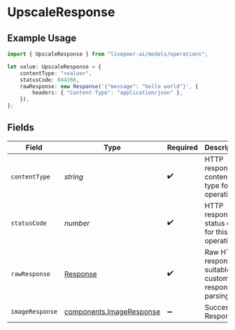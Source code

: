 # UpscaleResponse

## Example Usage

```typescript
import { UpscaleResponse } from "livepeer-ai/models/operations";

let value: UpscaleResponse = {
    contentType: "<value>",
    statusCode: 844266,
    rawResponse: new Response('{"message": "hello world"}', {
        headers: { "Content-Type": "application/json" },
    }),
};
```

## Fields

| Field                                                                 | Type                                                                  | Required                                                              | Description                                                           |
| --------------------------------------------------------------------- | --------------------------------------------------------------------- | --------------------------------------------------------------------- | --------------------------------------------------------------------- |
| `contentType`                                                         | *string*                                                              | :heavy_check_mark:                                                    | HTTP response content type for this operation                         |
| `statusCode`                                                          | *number*                                                              | :heavy_check_mark:                                                    | HTTP response status code for this operation                          |
| `rawResponse`                                                         | [Response](https://developer.mozilla.org/en-US/docs/Web/API/Response) | :heavy_check_mark:                                                    | Raw HTTP response; suitable for custom response parsing               |
| `imageResponse`                                                       | [components.ImageResponse](../../models/components/imageresponse.md)  | :heavy_minus_sign:                                                    | Successful Response                                                   |